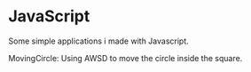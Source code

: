 # JavaScript
Some simple applications i made with Javascript.

MovingCircle: Using AWSD to move the circle inside the square.
